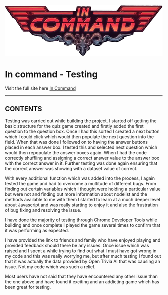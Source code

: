 ![In command logo](/assets/images/incommandlogo.webp)

# In command - Testing

Visit the full site here [In Command](https://nchrist89.github.io/In-Command/)

---

## CONTENTS

Testing was carried out while building the project. I started off getting the basic structure for the quiz game created and firstly added the first question to the question box. Once I had this sorted I created a next button which I could click which would then populate the next question into the field. When that was done I followed on to having the answer buttons placed in each answer box. I tested this and selected next question which would then repopulate the answer boxes again. When I had the code correctly shuffling and assigning a correct answer value to the answer box with the correct answer in it. Further testing was done again ensuring that the correct answer was showing with a dataset value of correct.

With every additional function which was added into the process, I again tested the game and had to overcome a multitude of different bugs. From finding out certain variables which I thought were holding a particular value but were not and finding out more information about nodelist and the methods available to me with them I started to learn at a much deeper level about Javascript and was really starting to enjoy it and also the frustration of bug fixing and resolving the issue.

I have done the majority of testing through Chrome Developer Tools while building and once complete I played the game several times to confirm that it was performing as expected.

I have provided the link to friends and family who have enjoyed playing and provided feedback should there be any issues. Once issue which was raised and I spent a while trying to find out what I must have got wrong in my code and this was really worrying me, but after much testing I found out that it was actually the data provided by Open Trivia AI that was causing an issue. Not my code which was such a relief.

Most users have not said that they have encountered any other issue than the one above and have found it exciting and an addicting game which has been great for testing.



